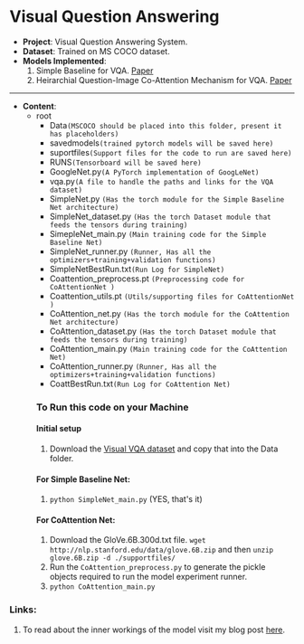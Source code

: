 # Visual Question Answering
- **Project**: Visual Question Answering System.
- **Dataset**: Trained on MS COCO dataset.
- **Models Implemented**:
  1. Simple Baseline for VQA. [Paper](https://arxiv.org/abs/1512.02167)
  1. Heirarchial Question-Image Co-Attention Mechanism for VQA. [Paper](https://arxiv.org/abs/1606.00061)
---
- **Content**:
  - root
    - Data`(MSCOCO should be placed into this folder, present it has placeholders)`
    - savedmodels`(trained pytorch models will be saved here)`
    - suportfiles`(Support files for the code to run are saved here)`
    - RUNS`(Tensorboard will be saved here)`
    - GoogleNet.py`(A PyTorch implementation of GoogLeNet)`
    - vqa.py`(A file to handle the paths and links for the VQA dataset)`
    - SimpleNet.py `(Has the torch module for the Simple Baseline Net architecture)`
    - SimpleNet_dataset.py `(Has the torch Dataset module that feeds the tensors during training)`
    - SimepleNet_main.py `(Main training code for the Simple Baseline Net)`
    - SimpleNet_runner.py `(Runner, Has all the optimizers+training+validation functions)`
    - SimpleNetBestRun.txt`(Run Log for SimpleNet)`
    - Coattention_preprocess.pt `(Preprocessing code for CoAttentionNet )`
    - Coattention_utils.pt `(Utils/supporting files for CoAttentionNet )`
    - CoAttention_net.py `(Has the torch module for the CoAttention Net architecture)`
    - CoAttention_dataset.py `(Has the torch Dataset module that feeds the tensors during training)`
    - CoAttention_main.py `(Main training code for the CoAttention Net)`
    - CoAttention_runner.py `(Runner, Has all the optimizers+training+validation functions)`
    - CoattBestRun.txt`(Run Log for CoAttention Net)`
    ### **To Run this code on your Machine**
    #### Initial setup
       1. Download the [Visual VQA dataset](https://visualqa.org/) and copy that into the Data folder.
    #### For Simple Baseline Net:
       1. `python SimpleNet_main.py` (YES, that's it)
    #### For CoAttention Net:
       1. Download the GloVe.6B.300d.txt file.
          `wget http://nlp.stanford.edu/data/glove.6B.zip` and then `unzip glove.6B.zip -d ./supportfiles/`
       2. Run the `CoAttention_preprocess.py` to generate the pickle objects required to run the model experiment runner.
       3. `python CoAttention_main.py`
    
### Links:
1. To read about the inner workings of the model visit my blog post [here](http://blog.abhishekyana.ml/VQA2019).
